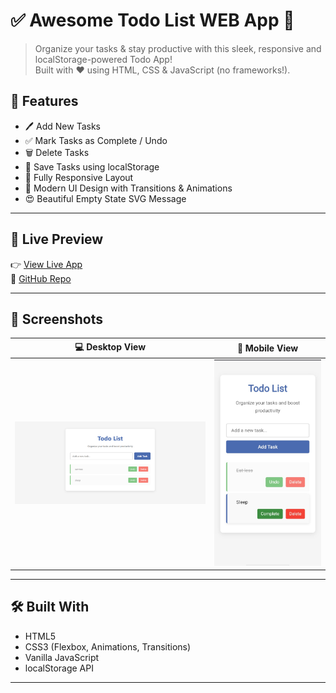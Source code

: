 # ✅ Awesome Todo List WEB App 🚀

> Organize your tasks & stay productive with this sleek, responsive and localStorage-powered Todo App!  
> Built with ❤️ using HTML, CSS & JavaScript (no frameworks!).



## 🌟 Features

- 🖊️ Add New Tasks
- ✅ Mark Tasks as Complete / Undo
- 🗑️ Delete Tasks
- 💾 Save Tasks using localStorage
- 📱 Fully Responsive Layout
- 🎨 Modern UI Design with Transitions & Animations
- 😍 Beautiful Empty State SVG Message

---

## 🔗 Live Preview

👉 [View Live App](https://your-username.github.io/your-todo-list-repo/)  
🔗 [GitHub Repo](https://github.com/your-username/your-todo-list-repo)

---

## 📸 Screenshots

| 💻 Desktop View | 📱 Mobile View |
|----------------|----------------|
| ![Desktop](ScreenShots/desktop.png) | ![Mobile](ScreenShots/mobile.jpg) |

---

## 🛠️ Built With

- HTML5  
- CSS3 (Flexbox, Animations, Transitions)  
- Vanilla JavaScript  
- localStorage API  

---



